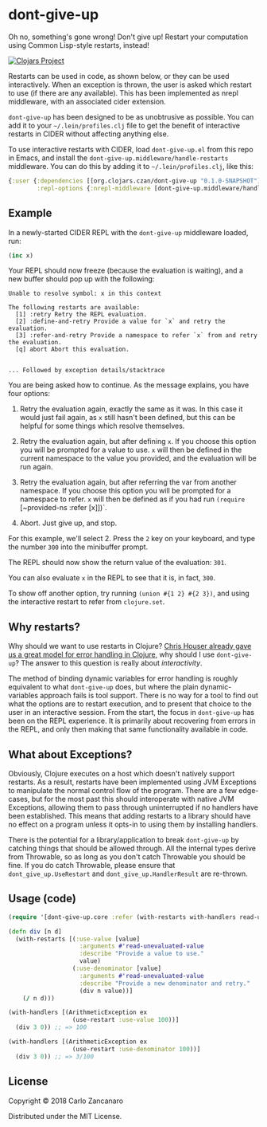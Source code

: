 # dont-give-up

Oh no, something's gone wrong! Don't give up! Restart your computation using Common Lisp-style restarts, instead!

[![Clojars Project](https://img.shields.io/clojars/v/org.clojars.czan/dont-give-up.svg)](https://clojars.org/org.clojars.czan/dont-give-up)

Restarts can be used in code, as shown below, or they can be used interactively. When an exception is thrown, the user is asked which restart to use (if there are any available). This has been implemented as nrepl middleware, with an associated cider extension.

`dont-give-up` has been designed to be as unobtrusive as possible. You can add it to your `~/.lein/profiles.clj` file to get the benefit of interactive restarts in CIDER without affecting anything else.

To use interactive restarts with CIDER, load `dont-give-up.el` from this repo in Emacs, and install the `dont-give-up.middleware/handle-restarts` middleware. You can do this by adding it to `~/.lein/profiles.clj`, like this:

```clojure
{:user {:dependencies [[org.clojars.czan/dont-give-up "0.1.0-SNAPSHOT"]]
        :repl-options {:nrepl-middleware [dont-give-up.middleware/handle-restarts]}}}
```

## Example

In a newly-started CIDER REPL with the `dont-give-up` middleware loaded, run:

```clojure
(inc x)
```

Your REPL should now freeze (because the evaluation is waiting), and a new buffer should pop up with the following:

```
Unable to resolve symbol: x in this context

The following restarts are available:
  [1] :retry Retry the REPL evaluation.
  [2] :define-and-retry Provide a value for `x` and retry the evaluation.
  [3] :refer-and-retry Provide a namespace to refer `x` from and retry the evaluation.
  [q] abort Abort this evaluation.


... Followed by exception details/stacktrace
```

You are being asked how to continue. As the message explains, you have four options:

1. Retry the evaluation again, exactly the same as it was. In this case it would just fail again, as `x` still hasn't been defined, but this can be helpful for some things which resolve themselves.

2. Retry the evaluation again, but after defining `x`. If you choose this option you will be prompted for a value to use. `x` will then be defined in the current namespace to the value you provided, and the evaluation will be run again.

3. Retry the evaluation again, but after referring the var from another namespace. If you choose this option you will be prompted for a namespace to refer. `x` will then be defined as if you had run `(require `[~provided-ns :refer [x]])`.

4. Abort. Just give up, and stop.

For this example, we'll select 2. Press the `2` key on your keyboard, and type the number `300` into the minibuffer prompt.

The REPL should now show the return value of the evaluation: `301`.

You can also evaluate `x` in the REPL to see that it is, in fact, `300`.

To show off another option, try running `(union #{1 2} #{2 3})`, and using the interactive restart to refer from `clojure.set`.

## Why restarts?

Why should we want to use restarts in Clojure? [Chris Houser already gave us a great model for error handling in Clojure](https://www.youtube.com/watch?v=zp0OEDcAro0), why should I use `dont-give-up`? The answer to this question is really about _interactivity_.

The method of binding dynamic variables for error handling is roughly equivalent to what `dont-give-up` does, but where the plain dynamic-variables approach fails is tool support. There is no way for a tool to find out what the options are to restart execution, and to present that choice to the user in an interactive session. From the start, the focus in `dont-give-up` has been on the REPL experience. It is primarily about recovering from errors in the REPL, and only then making that same functionality available in code.

## What about Exceptions?

Obviously, Clojure executes on a host which doesn't natively support restarts. As a result, restarts have been implemented using JVM Exceptions to manipulate the normal control flow of the program. There are a few edge-cases, but for the most past this should interoperate with native JVM Exceptions, allowing them to pass through uninterrupted if no handlers have been established. This means that adding restarts to a library should have no effect on a program unless it opts-in to using them by installing handlers.

There is the potential for a library/application to break `dont-give-up` by catching things that should be allowed through. All the internal types derive from Throwable, so as long as you don't catch Throwable you should be fine. If you do catch Throwable, please ensure that `dont_give_up.UseRestart` and `dont_give_up.HandlerResult` are re-thrown.

## Usage (code)

```clojure
(require '[dont-give-up.core :refer (with-restarts with-handlers read-unevaluated-value use-restart)])

(defn div [n d]
  (with-restarts [(:use-value [value]
                    :arguments #'read-unevaluated-value
                    :describe "Provide a value to use."
                    value)
                  (:use-denominator [value]
                    :arguments #'read-unevaluated-value
                    :describe "Provide a new denominator and retry."
                    (div n value))]
    (/ n d)))

(with-handlers [(ArithmeticException ex
                  (use-restart :use-value 100))]
  (div 3 0)) ;; => 100

(with-handlers [(ArithmeticException ex
                  (use-restart :use-denominator 100))]
  (div 3 0)) ;; => 3/100
```

## License

Copyright © 2018 Carlo Zancanaro

Distributed under the MIT License.

